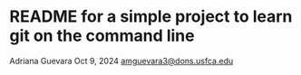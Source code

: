 # README for a simple project to learn git on the command line

Adriana Guevara
Oct 9, 2024
amguevara3@dons.usfca.edu
